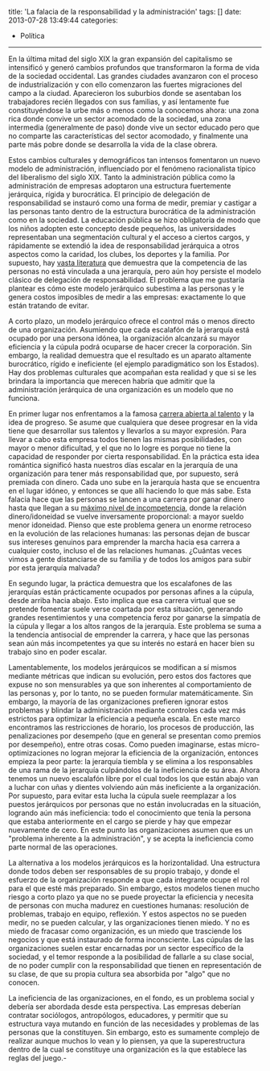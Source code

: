 title: 'La falacia de la responsabilidad y la administración'
tags: []
date: 2013-07-28 13:49:44
categories:
  - Política
---

En la última mitad del siglo XIX la gran expansión del capitalismo se intensificó y generó cambios profundos que transformaron la forma de vida de la sociedad occidental. Las grandes ciudades avanzaron con el proceso de industrialización y con ello comenzaron las fuertes migraciones del campo a la ciudad. Aparecieron los suburbios donde se asentaban los trabajadores recién llegados con sus familias, y así lentamente fue constituyéndose la urbe más o menos como la conocemos ahora: una zona rica donde convive un sector acomodado de la sociedad, una zona intermedia (generalmente de paso) donde vive un sector educado pero que no comparte las características del sector acomodado, y finalmente una parte más pobre donde se desarrolla la vida de la clase obrera.

Estos cambios culturales y demográficos tan intensos fomentaron un nuevo modelo de administración, influenciado por el fenómeno racionalista típico del liberalismo del siglo XIX. Tanto la administración pública como la administración de empresas adoptaron una estructura fuertemente jerárquica, rígida y burocrática. El principio de delegación de responsabilidad se instauró como una forma de medir, premiar y castigar a las personas tanto dentro de la estructura burocrática de la administración como en la sociedad. La educación pública se hizo obligatoria de modo que los niños adopten este concepto desde pequeños, las universidades representaban una segmentación cultural y el acceso a ciertos cargos, y rápidamente se extendió la idea de responsabilidad jerárquica a otros aspectos como la caridad, los clubes, los deportes y la familia. Por supuesto, hay [vasta literatura](http://es.wikipedia.org/wiki/Principio_de_Dilbert) que demuestra que la competencia de las personas no está vinculada a una jerarquía, pero aún hoy persiste el modelo clásico de delegación de responsabilidad. El problema que me gustaría plantear es cómo este modelo jerárquico subestima a las personas y le genera costos imposibles de medir a las empresas: exactamente lo que están tratando de evitar.

<!-- more -->

A corto plazo, un modelo jerárquico ofrece el control más o menos directo de una organización. Asumiendo que cada escalafón de la jerarquía está ocupado por una persona idónea, la organización alcanzará su mayor eficiencia y la cúpula podrá ocuparse de hacer crecer la corporación. Sin embargo, la realidad demuestra que el resultado es un aparato altamente burocrático, rígido e ineficiente (el ejemplo paradigmático son los Estados). Hay dos problemas culturales que acompañan esta realidad y que si se les brindara la importancia que merecen habría que admitir que la administración jerárquica de una organización es un modelo que no funciona.

En primer lugar nos enfrentamos a la famosa [carrera abierta al talento](http://www.historiaespectaculo.com.ar/pdf/carreraabierta.pdf)&nbsp;y la idea de progreso. Se asume que cualquiera que desee progresar en la vida tiene que desarrollar sus talentos y llevarlos a su mayor expresión. Para llevar a cabo esta empresa todos tienen las mismas posibilidades, con mayor o menor dificultad, y el que no lo logre es porque no tiene la capacidad de responder por cierta responsabilidad. En la práctica esta idea romántica significó hasta nuestros días escalar en la jerarquía de una organización para tener más responsabilidad que, por supuesto, será premiada con dinero. Cada uno sube en la jerarquía hasta que se encuentra en el lugar idóneo, y entonces se que allí haciendo lo que más sabe. Esta falacia hace que las personas se lancen a una carrera por ganar dinero hasta que llegan a su [máximo nivel de incompetencia](http://es.wikipedia.org/wiki/Principio_de_Peter), donde la relación dinero/idoneidad se vuelve inversamente proporcional: a mayor sueldo menor idoneidad. Pienso que este problema genera un enorme retroceso en la evolución de las relaciones humanas: las personas dejan de buscar sus intereses genuinos para emprender la marcha hacia esa carrera a cualquier costo, incluso el de las relaciones humanas. ¿Cuántas veces vimos a gente distanciarse de su familia y de todos los amigos para subir por esta jerarquía malvada?

En segundo lugar, la práctica demuestra que los escalafones de las jerarquías están prácticamente ocupados por personas afines a la cúpula, desde arriba hacia abajo. Esto implica que esa carrera virtual que se pretende fomentar suele verse coartada por esta situación, generando grandes resentimientos y una competencia feroz por ganarse la simpatía de la cúpula y llegar a los altos rangos de la jerarquía. Este problema se suma a la tendencia antisocial de emprender la carrera, y hace que las personas sean aún más incompetentes ya que su interés no estará en hacer bien su trabajo sino en poder escalar.

Lamentablemente, los modelos jerárquicos se modifican a sí mismos mediante métricas que indican su evolución, pero estos dos factores que expuse no son mensurables ya que son inherentes al comportamiento de las personas y, por lo tanto, no se pueden formular matemáticamente. Sin embargo, la mayoría de las organizaciones prefieren ignorar estos problemas y blindar la administración mediante controles cada vez más estrictos para optimizar la eficiencia a pequeña escala. En este marco encontramos las restricciones de horario, los procesos de producción, las penalizaciones por desempeño (que en general se presentan como premios por desempeño), entre otras cosas. Como pueden imaginarse, estas micro-optimizaciones no logran mejorar la eficiencia de la organización, entonces empieza la peor parte: la jerarquía tiembla y se elimina a los responsables de una rama de la jerarquía culpándolos de la ineficiencia de su área. Ahora tenemos un nuevo escalafón libre por el cual todos los que están abajo van a luchar con uñas y dientes volviendo aún más ineficiente a la organización. Por supuesto, para evitar esta lucha la cúpula suele reemplazar a los puestos jerárquicos por personas que no están involucradas en la situación, logrando aún más ineficiencia: todo el conocimiento que tenía la persona que estaba anteriormente en el cargo se pierde y hay que empezar nuevamente de cero. En este punto las organizaciones asumen que es un "problema inherente a la administración", y se acepta la ineficiencia como parte normal de las operaciones.

La alternativa a los modelos jerárquicos es la horizontalidad. Una estructura donde todos deben ser responsables de su propio trabajo, y donde el esfuerzo de la organización responde a que cada integrante ocupe el rol para el que esté más preparado. Sin embargo, estos modelos tienen mucho riesgo a corto plazo ya que no se puede proyectar la eficiencia y necesita de personas con mucha madurez en cuestiones humanas: resolución de problemas, trabajo en equipo, reflexión. Y estos aspectos no se pueden medir, no se pueden calcular, y las organizaciones tienen miedo. Y no es miedo de fracasar como organización, es un miedo que trasciende los negocios y que está instaurado de forma inconsciente. Las cúpulas de las organizaciones suelen estar encarnadas por un sector específico de la sociedad, y el temor responde a la posibilidad de fallarle a su clase social, de no poder cumplir con la responsabilidad que tienen en representación de su clase, de que su propia cultura sea absorbida por "algo" que no conocen.

La ineficiencia de las organizaciones, en el fondo, es un problema social y debería ser abordada desde esta perspectiva. Las empresas deberían contratar sociólogos, antropólogos, educadores, y permitir que su estructura vaya mutando en función de las necesidades y problemas de las personas que la constituyen. Sin embargo, esto es sumamente complejo de realizar aunque muchos lo vean y lo piensen, ya que la superestructura dentro de la cual se constituye una organización es la que establece las reglas del juego.-
